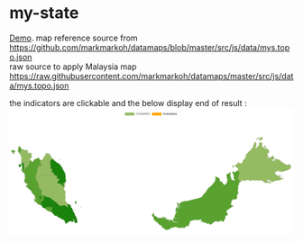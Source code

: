 # my-state
[Demo](https://codesandbox.io/s/react-chartjs-2-map-forked-4l24pw?file=/src/geo-map.tsx:0-2267).
map reference source from https://github.com/markmarkoh/datamaps/blob/master/src/js/data/mys.topo.json <br>
raw source to apply Malaysia map https://raw.githubusercontent.com/markmarkoh/datamaps/master/src/js/data/mys.topo.json

the indicators are clickable and the below display end of result :
![alt text](https://github.com/0732sta/my-state/blob/main/example%20chartjs%20map.png?raw=true)
